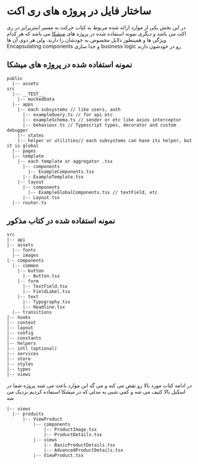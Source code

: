 # ساختار فایل در پروژه های ری اکت

در این بخش یکی از موارد ارائه شده مربوط به کتاب حرکت به مسیر اینترپرایز در ری اکت می باشد و دیگری نمونه استفاده شده در پروژه های [میشکا](https://github.com/mishka-group) می باشد که هر کدام ویژگی ها و همینطور دلایل مخصوص به خودشان را دارند. ولی هر دوی آن ها Encapsulating components  و جدا سازی business logic رو در خودشون دارند

## نمونه استفاده شده در پروژه های میشکا

```
public
  |-- assets
src
  |-- __TEST__
    |-- mockedData
  |-- apps
    |-- each subsystems // like users, auth
      |-- exampleQuery.ts // for api etc
      |-- exampleSchema.ts // sender or etc like axios interceptor
      |-- behaviour.ts // Typescript types, decorator and custom debugger
    |-- states
    |-- helper or utilities// each subsystems can have its helper, but it is global
  |-- pages
  |-- template
    |-- each template or aggregator .tsx
      |-- components
        |-- ExampleComponents.tsx
      |-- ExampleTemplate.tsx
    |-- layout
      |-- components
        |-- ExampleGlobalComponents.tsx // textField, etc
      |-- Layout.tsx  
  |-- router.ts
```
## نمونه استفاده شده در کتاب مذکور


```
src
|-- api
|-- assets
  |-- fonts 
  |-- images
|-- components
  |-- common
    |-- button
      |-- Button.tsx
    |-- form
      |-- TextField.tsx
      |-- FieldLabel.tsx
    |-- text
      |-- Typography.tsx
      |-- Headline.tsx
  |-- transitions
|-- hooks
|-- context
|-- layout
|-- config
|-- constants
|-- helpers
|-- intl (optional)
|-- services
|-- store
|-- styles
|-- types
|-- views
```

در ادامه کتاب مورد بالا رو نقض می کنه و می گه این موارد باعث می شند پروژه شما در اسکیل بالا کثیف می شه و کمی شبی به مدلی که در میشکا استفاده کردیم نزدیک می شه

```
|-- views
  |-- products
      |-- ViewProduct
          |-- components
              |-- ProductImage.tsx
              |-- ProductDetails.tsx
          |-- views
              |-- BasicProductDetails.tsx
              |-- AdvancedProductDetails.tsx
          |-- ViewProduct.tsx
```
